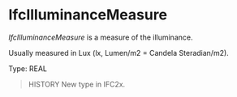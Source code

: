 # IfcIlluminanceMeasure

_IfcIlluminanceMeasure_ is a measure of the illuminance.
<!-- end of short definition -->

Usually measured in Lux (lx, Lumen/m2 = Candela Steradian/m2).

Type: REAL

> HISTORY New type in IFC2x.
